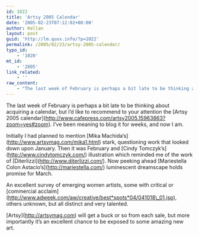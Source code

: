 ```yaml
---
id: 1022
title: 'Artsy 2005 Calendar'
date: '2005-02-23T07:12:02+00:00'
author: Kellan
layout: post
guid: 'http://lm.quxx.info/?p=1022'
permalink: /2005/02/23/artsy-2005-calendar/
typo_id:
    - '1020'
mt_id:
    - '2805'
link_related:
    - ''
raw_content:
    - "The last week of February is perhaps a bit late to be thinking about acquiring a calendar, but I\\'d like to recommend to your attention the [Artsy 2005 calendar](http://www.cafepress.com/artsy2005.15963863?zoom=yes#zoom).   I\\'ve been meaning to blog it for weeks, and now I am.\n\n\nInitially I had planned to mention [Mika Machida\\'s](http://www.artsymag.com/mika1.html) stark, questioning work that looked down upon January.   Then it was February and [Cindy Tomczyk\\'s](http://www.cindytomczyk.com/) illustration which reminded me of the work of [Diterlizzi](http://www.diterlizzi.com/).   Now peeking ahead [Mariestella Colon Astacio\\'s](http://mariestella.com/) luminescent dreamscape holds promise for March.\n\nAn excellent survey of emerging women artists, some with critical or [commercial acclaim](http://www.adweek.com/aw/creative/best_spots_04/041018_01.jsp), others unknown, but all distinct and very talented.\n\n[Artsy](http://artsymag.com) will get a buck or so from each sale, but more importantly it\\'s  an excellent chance to be exposed to some amazing new art."
---
```


The last week of February is perhaps a bit late to be thinking about acquiring a calendar, but I’d like to recommend to your attention the \[Artsy 2005 calendar\](http://www.cafepress.com/artsy2005.15963863?zoom=yes#zoom). I’ve been meaning to blog it for weeks, and now I am.

Initially I had planned to mention \[Mika Machida’s\](http://www.artsymag.com/mika1.html) stark, questioning work that looked down upon January. Then it was February and \[Cindy Tomczyk’s\](http://www.cindytomczyk.com/) illustration which reminded me of the work of \[Diterlizzi\](http://www.diterlizzi.com/). Now peeking ahead \[Mariestella Colon Astacio’s\](http://mariestella.com/) luminescent dreamscape holds promise for March.

An excellent survey of emerging women artists, some with critical or \[commercial acclaim\](http://www.adweek.com/aw/creative/best*spots*04/041018\_01.jsp), others unknown, but all distinct and very talented.

\[Artsy\](http://artsymag.com) will get a buck or so from each sale, but more importantly it’s an excellent chance to be exposed to some amazing new art.